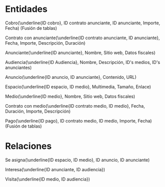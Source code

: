 # Entidades

Cobro(\underline{ID cobro}, ID contrato anunciante, ID anunciante, Importe, Fecha) (Fusión de tablas)

Contrato con anunciante(\underline{ID contrato anunciante, ID anunciante}, Fecha, Importe, Descripción, Duración)

Anunciante(\underline{ID anunciante}, Nombre, Sitio web, Datos fiscales)

Audiencia(\underline{ID Audiencia}, Nombre, Descripción, ID's medios, ID's anunciantes)

Anuncio(\underline{ID anuncio, ID anunciante}, Contenido, URL)

Espacio(\underline{ID espacio, ID medio}, Multimedia, Tamaño, Enlace)

Medio(\underline{ID medio}, Nombre, Sitio web, Datos fiscales)

Contrato con medio(\underline{ID contrato medio, ID medio}, Fecha, 
Duración, Importe, Descripción)

Pago(\underline{ID pago}, ID contrato medio, ID medio, Importe, Fecha) (Fusión de tablas)

# Relaciones	

Se asigna(\underline{ID espacio, ID medio}, ID anuncio, ID anunciante)

Interesa(\underline{ID anunciante, ID audiencia})

Visita(\underline{ID medio, ID audiencia})

